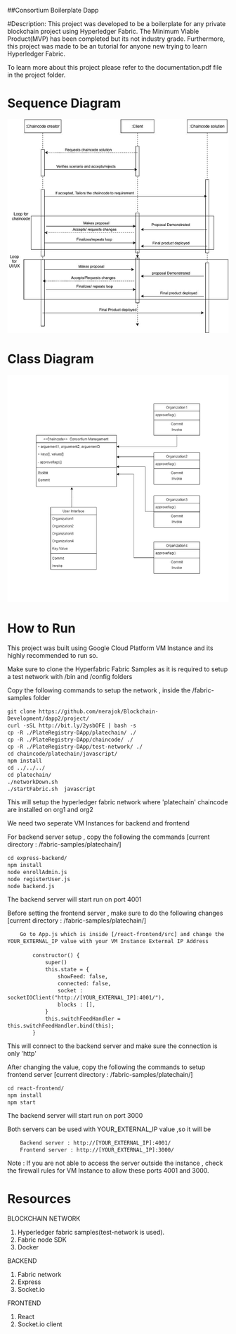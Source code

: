 ##Consortium Boilerplate Dapp

#Description:
This project was developed to be a boilerplate for any private blockchain project using Hyperledger Fabric. The Minimum Viable Product(MVP) has been completed but its not industry grade. Furthermore, this project was made to be an tutorial for anyone new trying to learn Hyperledger Fabric.

To learn more about this project please refer to the documentation.pdf file in the project folder.

# Sequence Diagram
![](./sequenceDiagram.jpg)

# Class Diagram
![](./classDiagram.jpg)

# How to Run
This project was built using Google Cloud Platform VM Instance and its highly recommended to run so.

Make sure to clone the Hyperfabric Fabric Samples as it is required to setup a test network with /bin and /config folders

Copy the following commands to setup the network , inside the /fabric-samples folder
	
	git clone https://github.com/nerajok/Blockchain-Development/dapp2/project/
	curl -sSL http://bit.ly/2ysbOFE | bash -s
	cp -R ./PlateRegistry-DApp/platechain/ ./
	cp -R ./PlateRegistry-DApp/chaincode/ ./
	cp -R ./PlateRegistry-DApp/test-network/ ./
	cd chaincode/platechain/javascript/
	npm install
	cd ../../../
	cd platechain/
	./networkDown.sh 
	./startFabric.sh  javascript
	
This will setup the hyperledger fabric network where 'platechain' chaincode are installed on org1 and org2

We need two seperate VM Instances for backend and frontend

For backend server setup , copy the following the commands [current directory : /fabric-samples/platechain/]

	cd express-backend/
	npm install
	node enrollAdmin.js 
	node registerUser.js
	node backend.js 
	
The backend server will start run on port 4001

Before setting the frontend server , make sure to do the following changes [current directory : /fabric-samples/platechain/]

		Go to App.js which is inside [/react-frontend/src] and change the YOUR_EXTERNAL_IP value with your VM Instance External IP Address
		
			constructor() {
				super()
				this.state = {
					showFeed: false,
					connected: false,
					socket : socketIOClient("http://[YOUR_EXTERNAL_IP]:4001/"),
					blocks : [],
				}
				this.switchFeedHandler = this.switchFeedHandler.bind(this);
			}

This will connect to the backend server and make sure the connection is only 'http'
	
After changing the value, copy the following the commands to setup frontend server [current directory : /fabric-samples/platechain/]

	cd react-frontend/
	npm install
	npm start
	
The backend server will start run on port 3000

Both servers can be used with YOUR_EXTERNAL_IP value ,so it will be

		Backend server : http://[YOUR_EXTERNAL_IP]:4001/
		Frontend server : http://[YOUR_EXTERNAL_IP]:3000/

Note : If you are not able to access the server outside the instance , check the firewall rules for VM Instance to allow these ports 4001 and 3000.

# Resources
BLOCKCHAIN NETWORK
1. Hyperledger fabric samples(test-network is used).
2. Fabric node SDK
3. Docker

BACKEND
1. Fabric network
2. Express
3. Socket.io

FRONTEND
1. React
2. Socket.io client